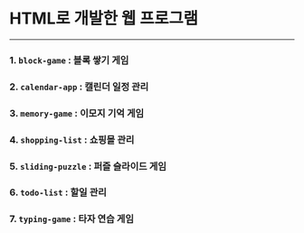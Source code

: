# HTML로 개발한 웹 프로그램

---

### 1. `block-game` : 블록 쌓기 게임
### 2. `calendar-app` : 캘린더 일정 관리
### 3. `memory-game` : 이모지 기억 게임
### 4. `shopping-list` : 쇼핑몰 관리
### 5. `sliding-puzzle` : 퍼즐 슬라이드 게임
### 6. `todo-list` : 할일 관리
### 7. `typing-game` : 타자 연습 게임


